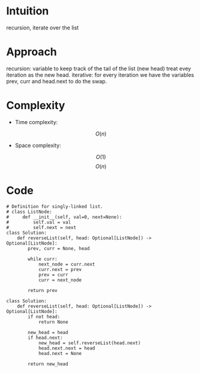 # Intuition
<!-- Describe your first thoughts on how to solve this problem. -->
recursion, iterate over the list

# Approach
<!-- Describe your approach to solving the problem. -->
recursion: variable to keep track of the tail of the list (new head) treat evey iteration as the new head.
iterative: for every iteration we have the variables prev, curr and head.next to do the swap.

# Complexity
- Time complexity:
<!-- Add your time complexity here, e.g. $$O(n)$$ -->
$$O(n)$$

- Space complexity:
<!-- Add your space complexity here, e.g. $$O(n)$$ -->
$$O(1)$$
$$O(n)$$

# Code
```
# Definition for singly-linked list.
# class ListNode:
#     def __init__(self, val=0, next=None):
#         self.val = val
#         self.next = next
class Solution:
    def reverseList(self, head: Optional[ListNode]) -> Optional[ListNode]:
        prev, curr = None, head
        
        while curr:
            next_node = curr.next
            curr.next = prev
            prev = curr
            curr = next_node
        
        return prev

class Solution:
    def reverseList(self, head: Optional[ListNode]) -> Optional[ListNode]:
        if not head:
            return None
        
        new_head = head
        if head.next:
            new_head = self.reverseList(head.next)
            head.next.next = head
            head.next = None
            
        return new_head        
```